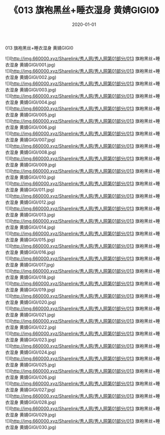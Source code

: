﻿---
layout: post
title:  《013 旗袍黑丝+睡衣湿身 黄婧GIGI0》
date:   2020-01-01
img: http://img.660000.xyz/Sharelink/秀人网/秀人网第01部分/013 旗袍黑丝+睡衣湿身 黄婧GIGI0/000.jpg
categories: [美女, 清纯, 唯美]
---

013 旗袍黑丝+睡衣湿身 黄婧GIGI0

  ![](http://img.660000.xyz/Sharelink/秀人网/秀人网第01部分/013 旗袍黑丝+睡衣湿身 黄婧GIGI/001.jpg) <br> ![](http://img.660000.xyz/Sharelink/秀人网/秀人网第01部分/013 旗袍黑丝+睡衣湿身 黄婧GIGI/002.jpg) <br> ![](http://img.660000.xyz/Sharelink/秀人网/秀人网第01部分/013 旗袍黑丝+睡衣湿身 黄婧GIGI/003.jpg) <br> ![](http://img.660000.xyz/Sharelink/秀人网/秀人网第01部分/013 旗袍黑丝+睡衣湿身 黄婧GIGI/004.jpg) <br> ![](http://img.660000.xyz/Sharelink/秀人网/秀人网第01部分/013 旗袍黑丝+睡衣湿身 黄婧GIGI/005.jpg) <br> ![](http://img.660000.xyz/Sharelink/秀人网/秀人网第01部分/013 旗袍黑丝+睡衣湿身 黄婧GIGI/006.jpg) <br> ![](http://img.660000.xyz/Sharelink/秀人网/秀人网第01部分/013 旗袍黑丝+睡衣湿身 黄婧GIGI/007.jpg) <br> ![](http://img.660000.xyz/Sharelink/秀人网/秀人网第01部分/013 旗袍黑丝+睡衣湿身 黄婧GIGI/008.jpg) <br> ![](http://img.660000.xyz/Sharelink/秀人网/秀人网第01部分/013 旗袍黑丝+睡衣湿身 黄婧GIGI/009.jpg) <br> ![](http://img.660000.xyz/Sharelink/秀人网/秀人网第01部分/013 旗袍黑丝+睡衣湿身 黄婧GIGI/010.jpg) <br> ![](http://img.660000.xyz/Sharelink/秀人网/秀人网第01部分/013 旗袍黑丝+睡衣湿身 黄婧GIGI/011.jpg) <br> ![](http://img.660000.xyz/Sharelink/秀人网/秀人网第01部分/013 旗袍黑丝+睡衣湿身 黄婧GIGI/012.jpg) <br> ![](http://img.660000.xyz/Sharelink/秀人网/秀人网第01部分/013 旗袍黑丝+睡衣湿身 黄婧GIGI/013.jpg) <br> ![](http://img.660000.xyz/Sharelink/秀人网/秀人网第01部分/013 旗袍黑丝+睡衣湿身 黄婧GIGI/014.jpg) <br> ![](http://img.660000.xyz/Sharelink/秀人网/秀人网第01部分/013 旗袍黑丝+睡衣湿身 黄婧GIGI/015.jpg) <br> ![](http://img.660000.xyz/Sharelink/秀人网/秀人网第01部分/013 旗袍黑丝+睡衣湿身 黄婧GIGI/016.jpg) <br> ![](http://img.660000.xyz/Sharelink/秀人网/秀人网第01部分/013 旗袍黑丝+睡衣湿身 黄婧GIGI/017.jpg) <br> ![](http://img.660000.xyz/Sharelink/秀人网/秀人网第01部分/013 旗袍黑丝+睡衣湿身 黄婧GIGI/018.jpg) <br> ![](http://img.660000.xyz/Sharelink/秀人网/秀人网第01部分/013 旗袍黑丝+睡衣湿身 黄婧GIGI/019.jpg) <br> ![](http://img.660000.xyz/Sharelink/秀人网/秀人网第01部分/013 旗袍黑丝+睡衣湿身 黄婧GIGI/020.jpg) <br> ![](http://img.660000.xyz/Sharelink/秀人网/秀人网第01部分/013 旗袍黑丝+睡衣湿身 黄婧GIGI/021.jpg) <br> ![](http://img.660000.xyz/Sharelink/秀人网/秀人网第01部分/013 旗袍黑丝+睡衣湿身 黄婧GIGI/022.jpg) <br> ![](http://img.660000.xyz/Sharelink/秀人网/秀人网第01部分/013 旗袍黑丝+睡衣湿身 黄婧GIGI/023.jpg) <br> ![](http://img.660000.xyz/Sharelink/秀人网/秀人网第01部分/013 旗袍黑丝+睡衣湿身 黄婧GIGI/024.jpg) <br> ![](http://img.660000.xyz/Sharelink/秀人网/秀人网第01部分/013 旗袍黑丝+睡衣湿身 黄婧GIGI/025.jpg) <br> ![](http://img.660000.xyz/Sharelink/秀人网/秀人网第01部分/013 旗袍黑丝+睡衣湿身 黄婧GIGI/026.jpg) <br> ![](http://img.660000.xyz/Sharelink/秀人网/秀人网第01部分/013 旗袍黑丝+睡衣湿身 黄婧GIGI/027.jpg) <br> ![](http://img.660000.xyz/Sharelink/秀人网/秀人网第01部分/013 旗袍黑丝+睡衣湿身 黄婧GIGI/028.jpg) <br> ![](http://img.660000.xyz/Sharelink/秀人网/秀人网第01部分/013 旗袍黑丝+睡衣湿身 黄婧GIGI/029.jpg) <br> ![](http://img.660000.xyz/Sharelink/秀人网/秀人网第01部分/013 旗袍黑丝+睡衣湿身 黄婧GIGI/030.jpg) <br>